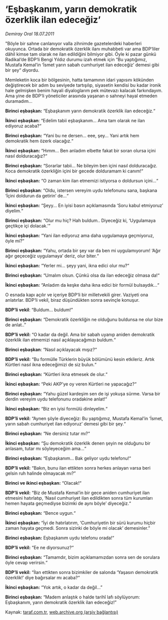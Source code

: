 # ‘Eşbaşkanım, yarın demokratik özerklik ilan edeceğiz’

*Demiray Oral 18.07.2011*

<div class="yazi"><p>"Böyle bir sahne canlanıyor valla zihnimde gazetelerdeki haberleri okuyunca. Ortada bir demokratik özerklik ilanı muhabbeti var ama BDP‘liler dâhil kimse tam olarak ne ilan edildiğini bilmiyor gibi. Öyle ki pazar günkü Radikal‘de BDP‘li Bengi Yıldız durumu izah etmek için “Bu yaptığımız, Mustafa Kemal’in ‘İsmet yarın sabah cumhuriyet ilan edeceğiz’ demesi gibi bir şey“ diyordu.</p>
<p>Memleketin koca bir bölgesinin, hatta tamamının idari yapısını kökünden değiştirecek bir adım bu seviyede tartışılıp, siyasetin kendisi bu kadar ironik hale gelmişken benim hayali diyaloglarım pek mütevazı kalacak farkındayım. Ama yine de BDP‘li yöneticiler arasında yaşanan o sahneyi hayal etmeden duramadım...</p>
<p><strong>Birinci eşbaşkan:</strong> “Eşbaşkanım yarın demokratik özerklik ilan edeceğiz.“</p>
<p><strong>İkinci eşbaşkan</strong>: “Edelim tabii eşbaşkanım... Ama tam olarak ne ilan ediyoruz acaba?“</p>
<p><strong>Birinci eşbaşkan:</strong> “Yani bu ne dersen... eee, şey... Yani artık hem demokratik hem özerk olacağız.“</p>
<p><strong>İkinci eşbaşkan:</strong> “Hımm... Ben anladım elbette fakat bir soran olursa içini nasıl dolduracağız?“</p>
<p><strong>Birinci eşbaşkan:</strong> “Sorarlar tabii... Ne bileyim ben içini nasıl dolduracağız. Koca demokratik özerkliğin içini bir gecede dolduramam ki canım!“</p>
<p><strong>İkinci eşbaşkan:</strong> “O zaman kim ilan etmemizi istiyorsa o doldursun içini...“</p>
<p><strong>Birinci eşbaşkan</strong>: “Oldu, istersen vereyim uydu telefonunu sana, başkana ‘İçini doldurun da getirin’ de...“</p>
<p><strong>İkinci eşbaşkan:</strong> “Şeyy... En iyisi basın açıklamasında ‘Soru kabul etmiyoruz’ diyelim.“</p>
<p><strong>Birinci eşbaşkan:</strong> “Olur mu hiç? Hah buldum.. Diyeceğiz ki, ‘Uygulamaya geçtikçe içi dolacak.’”</p>
<p><strong>İkinci eşbaşkan:</strong> “Yani ilan ediyoruz ama daha uygulamaya geçmiyoruz, öyle mi?“</p>
<p><strong>Birinci eşbaşkan:</strong> “Yahu, ortada bir şey var da ben mi uygulamıyorum! ‘Ağır ağır geçeceğiz uygulamaya’ deriz, olur biter.“</p>
<p><strong>İkinci eşbaşkan:</strong> “Yerler mi... şeyy yani, ikna edici olur mu?“</p>
<p><strong>Birinci eşbaşkan:</strong> “Umalım olsun. Çünkü olsa da ilan edeceğiz olmasa da!“</p>
<p><strong>İkinci eşbaşkan:</strong> “Anladım da keşke daha ikna edici bir formül bulsaydık...“</p>
<p>O esnada kapı açılır ve içeriye BDP‘li bir milletvekili girer. Vaziyeti ona anlatırlar. BDP‘li vekil, biraz düşündükten sonra sevinçle konuşur.</p>
<p><strong>BDP’li vekil</strong>: “Buldum... buldum!”</p>
<p><strong>Birinci eşbaşkan:</strong> “Demokratik özerkliğin ne olduğunu buldunsa ne olur bize de anlat..”</p>
<p><strong>BDP’li vekil:</strong> “O kadar da değil. Ama bir sabah uyanıp aniden demokratik özerklik ilan etmemizi nasıl açıklayacağımızı buldum.“</p>
<p><strong>Birinci eşbaşkan</strong>: “Nasıl açıklayacak mışız?“</p>
<p><strong>BDP’li vekil:</strong> “Bu formülle Türklerin büyük bölümünü kesin etkileriz. Artık Kürtleri nasıl ikna edeceğimizi de siz bulun.“</p>
<p><strong>Birinci eşbaşkan:</strong> “Kürtleri ikna etmesek de olur.“</p>
<p><strong>İkinci eşbaşkan:</strong> “Peki AKP’ye oy veren Kürtleri ne yapacağız?“</p>
<p><strong>Birinci eşbaşkan:</strong> “Yahu güzel kardeşim sen de işi yokuşa sürme. Varsa bir derdin vereyim uydu telefonunu oradakine anlat!“</p>
<p><strong>İkinci eşbaşkan:</strong> “Biz en iyisi formülü dinleyelim.“</p>
<p><strong>BDP’li vekil:</strong> “Aynen şöyle diyeceğiz: Bu yaptığımız, Mustafa Kemal’in ‘İsmet, yarın sabah cumhuriyet ilan ediyoruz’ demesi gibi bir şey.“</p>
<p><strong>Birinci eşbaşkan:</strong> “Ne dersiniz tutar mı?“</p>
<p><strong>İkinci eşbaşkan:</strong> “Şu demokratik özerklik denen şeyin ne olduğunu bir anlasam, tutar mı söyleyeceğim ama...“</p>
<p><strong>Birinci eşbaşkan:</strong> “Eşbaşkanım... Bak geliyor uydu telefonu!“</p>
<p><strong>BDP’li vekil:</strong> “Bakın, bunu ilan ettikten sonra herkes anlayan varsa beri gelsin ruh halinde olmayacak mı?”</p>
<p><strong>Birinci ve ikinci eşbaşkan:</strong> “Olacak!“</p>
<p><strong>BDP’li vekil:</strong> “Biz de Mustafa Kemal’in bir gece aniden cumhuriyet ilan etmesini hatırlatıp, ‘Nasıl cumhuriyet ilan edildikten sonra tüm kurumları hemen hayata geçmediyse bizimki de aynı böyle’ diyeceğiz.“</p>
<p><strong>Birinci eşbaşkan:</strong> “Bence uygun.“</p>
<p><strong>İkinci eşbaşkan:</strong> “İyi de hatırlatırım, ‘Cumhuriyetin bir sürü kurumu hiçbir zaman hayata geçmedi. Sonra sizinki de böyle mi olacak’ demesinler.”</p>
<p><strong>Birinci eşbaşkan:</strong> Eşbaşkanım uydu telefonu orada!“</p>
<p><strong>BDP’li vekil:</strong> “Ee ne diyorsunuz?“</p>
<p><strong>Birinci eşbaşkan:</strong> “Tamamdır, bizim açıklamamızdan sonra sen de sorulara öyle cevap verirsin.“</p>
<p><strong>BDP’li vekil:</strong> “İlan ettikten sonra bizimkiler de salonda ‘Yaşasın demokratik özerklik!’ diye bağırsalar mı acaba?“</p>
<p><strong>İkinci eşbaşkan:</strong> “Yok artık, o kadar da değil...”</p>
<p><strong>Birinci eşbaşkan:</strong> “Madem anlaştık o halde tarihî lafı söylüyorum: Eşbaşkanım, yarın demokratik özerklik ilan edeceğiz!”</p>
</div>

Kaynak: [taraf.com.tr](http://www.taraf.com.tr/demiray-oral/makale-esbaskanim-yarin-demokratik-ozerklik-ilan.htm), [web.archive.org (arşiv bağlantısı)](http://web.archive.org/web/20130901005151/http://www.taraf.com.tr/demiray-oral/makale-esbaskanim-yarin-demokratik-ozerklik-ilan.htm)
